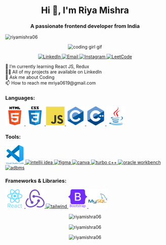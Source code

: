 <h1 align="center">Hi 👋, I'm Riya Mishra</h1>
<h3 align="center">A passionate frontend developer from India</h3>
<p align="left"> <img src="https://komarev.com/ghpvc/?username=riyamishra06&label=Profile%20views&color=0e75b6&style=flat" alt="riyamishra06" /> </p>
<div align="center">
  <img src="https://assets8.lottiefiles.com/private_files/lf30_vKx1wtZe5l.json" alt="coding girl gif" width="400" height="300">
</div>
<p align="center">
  <a href="https://www.linkedin.com/in/riya-mishra-a9781b252" target="_blank">
    <img src="https://img.shields.io/badge/LinkedIn-0077B5?style=for-the-badge&logo=linkedin&logoColor=white" alt="LinkedIn" />
  </a>
  <a href="mailto:mriya0619@gmail.com">
    <img src="https://img.shields.io/badge/Email-D14836?style=for-the-badge&logo=gmail&logoColor=white" alt="Email" />
  </a>
  <a href="https://instagram.com/mishra-riya_06" target="_blank">
    <img src="https://img.shields.io/badge/Instagram-E4405F?style=for-the-badge&logo=instagram&logoColor=white" alt="Instagram" />
  </a>
  <a href="https://www.leetcode.com/mishra-riya_06" target="_blank">
    <img src="https://img.shields.io/badge/LeetCode-FFA116?style=for-the-badge&logo=leetcode&logoColor=black" alt="LeetCode" />
  </a>
</p>
🌱 I’m currently learning React JS, Redux <br>
👨‍💻 All of my projects are available on LinkedIn <br>
💬 Ask me about Coding <br>
📫 How to reach me mriya0619@gmail.com

<h3 align="left">Languages:</h3>
<p align="left">
  <a href="https://developer.mozilla.org/en-US/docs/Web/HTML" target="_blank" rel="noreferrer">
    <img src="https://raw.githubusercontent.com/devicons/devicon/master/icons/html5/html5-original-wordmark.svg" alt="html5" width="60" height="60"/>
  </a>
  <a href="https://developer.mozilla.org/en-US/docs/Web/CSS" target="_blank" rel="noreferrer">
    <img src="https://raw.githubusercontent.com/devicons/devicon/master/icons/css3/css3-original-wordmark.svg" alt="css3" width="60" height="60"/>
  </a>
  <a href="https://developer.mozilla.org/en-US/docs/Web/JavaScript" target="_blank" rel="noreferrer">
    <img src="https://raw.githubusercontent.com/devicons/devicon/master/icons/javascript/javascript-original.svg" alt="javascript" width="60" height="60"/>
  </a>
  <a href="https://www.cprogramming.com/" target="_blank" rel="noreferrer">
    <img src="https://raw.githubusercontent.com/devicons/devicon/master/icons/c/c-original.svg" alt="c" width="60" height="60"/>
  </a>
  <a href="https://www.w3schools.com/cpp/" target="_blank" rel="noreferrer">
    <img src="https://raw.githubusercontent.com/devicons/devicon/master/icons/cplusplus/cplusplus-original.svg" alt="cplusplus" width="60" height="60"/>
  </a>
  <a href="https://www.java.com" target="_blank" rel="noreferrer">
    <img src="https://raw.githubusercontent.com/devicons/devicon/master/icons/java/java-original.svg" alt="java" width="60" height="60"/>
  </a>
</p>
<h3 align="left">Tools:</h3>
<p align="left">
  <a href="https://code.visualstudio.com/" target="_blank" rel="noreferrer">
    <img src="https://raw.githubusercontent.com/devicons/devicon/master/icons/vscode/vscode-original-wordmark.svg" alt="vscode" width="60" height="60"/>
  </a>
  <a href="https://www.jetbrains.com/idea/" target="_blank" rel="noreferrer">
    <img src="https://resources.jetbrains.com/storage/products/company/brand/logos/IntelliJ_IDEA_icon.svg" alt="intellij idea" width="60" height="60"/>
  </a>
  <a href="https://www.figma.com/" target="_blank" rel="noreferrer">
    <img src="https://www.vectorlogo.zone/logos/figma/figma-icon.svg" alt="figma" width="60" height="60"/>
  </a>
  <a href="https://www.canva.com/" target="_blank" rel="noreferrer">
    <img src="https://www.vectorlogo.zone/logos/canva/canva-icon.svg" alt="canva" width="60" height="60"/>
  </a>
  <a href="https://www.turbo.com/" target="_blank" rel="noreferrer">
    <img src="https://upload.wikimedia.org/wikipedia/commons/1/19/Borland_C%2B%2B_logo.png" alt="turbo c++" width="60" height="60"/>
  </a>
  <a href="https://www.oracle.com/database/technologies/appdev/sqldeveloper-landing.html" target="_blank" rel="noreferrer">
    <img src="https://www.oracle.com/a/ocom/img/hp11-intl-sql-developer.png" alt="oracle workbench" width="60" height="60"/>
  </a>
  <a href="https://en.wikipedia.org/wiki/Database_management_system" target="_blank" rel="noreferrer">
    <img src="https://img.icons8.com/external-wanicon-lineal-color-wanicon/344/external-database-data-science-wanicon-lineal-color-wanicon.png" alt="adbms" width="60" height="60"/>
  </a>
</p>
<h3 align="left">Frameworks & Libraries:</h3>
<p align="left">
  <a href="https://reactjs.org/" target="_blank" rel="noreferrer">
    <img src="https://raw.githubusercontent.com/devicons/devicon/master/icons/react/react-original-wordmark.svg" alt="react" width="60" height="60"/>
  </a>
  <a href="https://redux.js.org" target="_blank" rel="noreferrer">
    <img src="https://raw.githubusercontent.com/devicons/devicon/master/icons/redux/redux-original.svg" alt="redux" width="60" height="60"/>
  </a>
  <a href="https://tailwindcss.com/" target="_blank" rel="noreferrer">
    <img src="https://www.vectorlogo.zone/logos/tailwindcss/tailwindcss-icon.svg" alt="tailwind" width="60" height="60"/>
  </a>
  <a href="https://getbootstrap.com" target="_blank" rel="noreferrer">
    <img src="https://raw.githubusercontent.com/devicons/devicon/master/icons/bootstrap/bootstrap-plain-wordmark.svg" alt="bootstrap" width="60" height="60"/>
  </a>
  <a href="https://www.mysql.com/" target="_blank" rel="noreferrer">
    <img src="https://raw.githubusercontent.com/devicons/devicon/master/icons/mysql/mysql-original-wordmark.svg" alt="mysql" width="60" height="60"/>
  </a>
</p>
<div align="center">
  <p><img align="center" src="https://github-readme-stats.vercel.app/api/top-langs?username=riyamishra06&show_icons=true&locale=en&layout=compact" alt="riyamishra06" /></p>
  <p><img align="center" src="https://github-readme-stats.vercel.app/api?username=riyamishra06&show_icons=true&locale=en" alt="riyamishra06" /></p>
  <p><img align="center" src="https://github-readme-streak-stats.herokuapp.com/?user=riyamishra06&" alt="riyamishra06" /></p>
</div>
